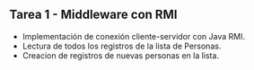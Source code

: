 ## Tarea 1 - Middleware con RMI

- Implementación de conexión cliente-servidor con Java RMI.
- Lectura de todos los registros de la lista de Personas.
- Creacion de registros de nuevas personas en la lista.
